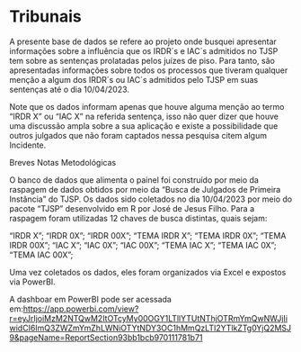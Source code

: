 # Tribunais

A presente base de dados se refere ao projeto onde busquei apresentar informações sobre a influência que os IRDR´s e IAC´s admitidos no TJSP tem sobre as sentenças prolatadas pelos juízes de piso. Para tanto, são apresentadas informações sobre todos os processos que tiveram qualquer menção a algum dos IRDR´s ou IAC´s admitidos pelo TJSP em suas sentenças até o dia 10/04/2023.

Note que os dados informam apenas que houve alguma menção ao termo “IRDR X” ou “IAC X” na referida sentença, isso não quer dizer que houve uma discussão ampla sobre a sua aplicação e existe a possibilidade que outros julgados que não foram captados nessa pesquisa citem algum Incidente.


Breves Notas Metodológicas

O banco de dados que alimenta o painel foi construído por meio da raspagem de dados obtidos por meio da “Busca de Julgados de Primeira Instância” do TJSP. Os dados sido coletados no dia 10/04/2023  por meio do pacote “TJSP” desenvolvido em R por José de Jesus Filho.
Para a raspagem foram utilizadas 12 chaves de busca distintas, quais sejam:

“IRDR X”; “IRDR 0X”; “IRDR 00X”; “TEMA IRDR X”; “TEMA IRDR 0X”; “TEMA IRDR 00X”; “IAC X”; “IAC 0X”; “IAC 00X”; “TEMA IAC X”; “TEMA IAC 0X”; “TEMA IAC 00X”;

Uma vez coletados os dados, eles foram organizados via Excel e expostos via PowerBI.

A dashboar em PowerBI pode ser acessada em:https://app.powerbi.com/view?r=eyJrIjoiMzM2NTQwM2ItOTcyMy00OGY1LTllYTUtNThjOTRmYmQwNWJjIiwidCI6ImQ3ZWZmYmZhLWNiOTYtNDY3OC1hMmQzLTI2YTlkZTg0YjQ2MSJ9&pageName=ReportSection93bb1bcb970111781b71

